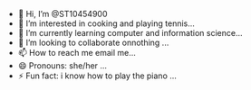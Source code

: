 - 👋 Hi, I’m @ST10454900
- 👀 I’m interested in cooking and playing tennis...
- 🌱 I’m currently learning computer and information science...
- 💞️ I’m looking to collaborate onnothing ...
- 📫 How to reach me email me...
- 😄 Pronouns: she/her ...
- ⚡ Fun fact: i know how to play the piano ...

<!---
ST10454900/ST10454900 is a ✨ special ✨ repository because its `README.md` (this file) appears on your GitHub profile.
You can click the Preview link to take a look at your changes.
--->
